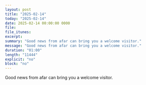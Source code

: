 ```yaml
---
layout: post
title: "2025-02-14"
today: "2025-02-14"
date: 2025-02-14 00:00:00 0000
file:
file_itunes:
excerpt:
summary: "Good news from afar can bring you a welcome visitor."
message: "Good news from afar can bring you a welcome visitor."
duration: "01:00"
length: "11444"
explicit: "no"
block: "no"
---
```

Good news from afar can bring you a welcome visitor.

